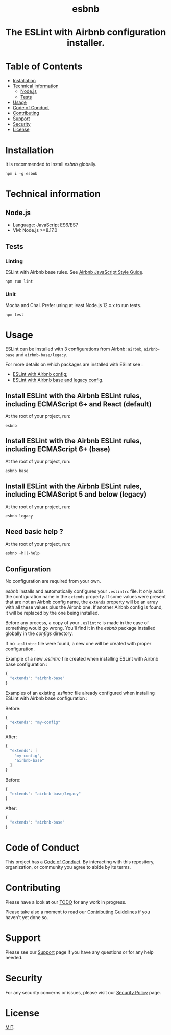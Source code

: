<h1 align="center">esbnb<h1>

<p align="center">
  The ESLint with Airbnb configuration installer.
<p>

# Table of Contents

- [Installation](#installation)
- [Technical information](#technical-information)
  - [Node.js](#nodejs)
  - [Tests](#tests)
- [Usage](#usage)
- [Code of Conduct](#code-of-conduct)
- [Contributing](#contributing)
- [Support](#support)
- [Security](#security)
- [License](#license)

# Installation

It is recommended to install *esbnb* globally.

`npm i -g esbnb`

# Technical information

## Node.js

- Language: JavaScript ES6/ES7
- VM: Node.js >=8.17.0

## Tests

### Linting

ESLint with Airbnb base rules. See [Airbnb JavaScript Style Guide](https://github.com/airbnb/javascript).

`npm run lint`

### Unit

Mocha and Chai. Prefer using at least Node.js 12.x.x to run tests.

`npm test`

# Usage

ESLint can be installed with 3 configurations from Airbnb: `airbnb`, `airbnb-base` and `airbnb-base/legacy`.

For more details on which packages are installed with ESlint see :

- [ESLint with Airbnb config](https://www.npmjs.com/package/eslint-config-airbnb);
- [ESLint with Airbnb base and legacy config](https://www.npmjs.com/package/eslint-config-airbnb-base).

## Install ESLint with the Airbnb ESLint rules, including ECMAScript 6+ and React (default)

At the root of your project, run:

`esbnb`

## Install ESLint with the Airbnb ESLint rules, including ECMAScript 6+ (base)

At the root of your project, run:

`esbnb base`

## Install ESLint with the Airbnb ESLint rules, including ECMAScript 5 and below (legacy)

At the root of your project, run:

`esbnb legacy`

## Need basic help ?

At the root of your project, run:

`esbnb -h||-help`

## Configuration

No configuration are required from your own.

*esbnb* installs and automatically configures your `.eslintrc` file. It only adds the configuration name in the `extends` property. If some values were present that are not an Airbnb config name, the `extends` property will be an array with all these values plus the Airbnb one. If another Airbnb config is found, it will be replaced by the one being installed.

Before any process, a copy of your `.eslintrc` is made in the case of something would go wrong. You'll find it in the *esbnb* package installed globally in the *configs* directory.

If no `.eslintrc` file were found, a new one will be created with proper configuration.

Example of a new *.eslintrc* file created when installing ESLint with Airbnb base configuration :

```javascript
{
  "extends": "airbnb-base"
}
```

Examples of an existing *.eslintrc* file already configured when installing ESLint with Airbnb base configuration :

Before:

```javascript
{
  "extends": "my-config"
}
```

After:

```javascript
{
  "extends": [
    "my-config",
    "airbnb-base"
  ]
}
```

Before:

```javascript
{
  "extends": "airbnb-base/legacy"
}
```

After:

```javascript
{
  "extends": "airbnb-base"
}
```

# Code of Conduct

This project has a [Code of Conduct](.github/CODE_OF_CONDUCT.md). By interacting with this repository, organization, or community you agree to abide by its terms.

# Contributing

Please have a look at our [TODO](TODO.md) for any work in progress.

Please take also a moment to read our [Contributing Guidelines](.github/CONTRIBUTING.md) if you haven't yet done so.

# Support

Please see our [Support](.github/SUPPORT.md) page if you have any questions or for any help needed.

# Security

For any security concerns or issues, please visit our [Security Policy](.github/SECURITY.md) page.

# License

[MIT](LICENSE.md).
